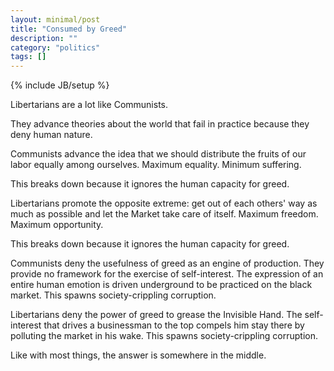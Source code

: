 ```yaml
---
layout: minimal/post
title: "Consumed by Greed"
description: ""
category: "politics"
tags: []
---
```

{% include JB/setup %}

Libertarians are a lot like Communists.

They advance theories about the world that fail in practice because they deny human nature.

Communists advance the idea that we should distribute the fruits of our labor equally among ourselves. Maximum equality. Minimum suffering.

This breaks down because it ignores the human capacity for greed.

Libertarians promote the opposite extreme: get out of each others' way as much as possible and let the Market take care of itself. Maximum freedom. Maximum opportunity.

This breaks down because it ignores the human capacity for greed.

Communists deny the usefulness of greed as an engine of production. They provide no framework for the exercise of self-interest. The expression of an entire human emotion is driven underground to be practiced on the black market. This spawns society-crippling corruption. 

Libertarians deny the power of greed to grease the Invisible Hand. The self-interest that drives a businessman to the top compels him stay there by polluting the market in his wake. This spawns society-crippling corruption.

Like with most things, the answer is somewhere in the middle.
